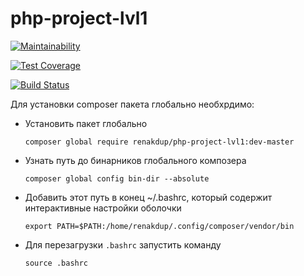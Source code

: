 # php-project-lvl1

[![Maintainability](https://api.codeclimate.com/v1/badges/5bf57db1d7f8b0a27e4e/maintainability)](https://codeclimate.com/github/renakdup/php-project-lvl1/maintainability)

[![Test Coverage](https://api.codeclimate.com/v1/badges/5bf57db1d7f8b0a27e4e/test_coverage)](https://codeclimate.com/github/renakdup/php-project-lvl1/test_coverage)

[![Build Status](https://travis-ci.org/renakdup/php-project-lvl1.svg?branch=master)](https://travis-ci.org/renakdup/php-project-lvl1)

Для установки composer пакета глобально необхрдимо:

- Установить пакет глобально

    `composer global require renakdup/php-project-lvl1:dev-master`


- Узнать путь до бинарников глобального композера

    `composer global config bin-dir --absolute`

- Добавить этот путь в конец ~/.bashrc, который содержит интерактивные настройки оболочки

    `export PATH=$PATH:/home/renakdup/.config/composer/vendor/bin`
    
- Для перезагрузки `.bashrc` запустить команду

    `source .bashrc`